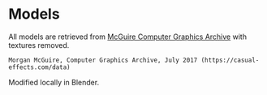 # Models

All models are retrieved from [McGuire Computer Graphics Archive](https://casual-effects.com/g3d/data10/index.html) with textures removed.
```
Morgan McGuire, Computer Graphics Archive, July 2017 (https://casual-effects.com/data)
```

Modified locally in Blender.